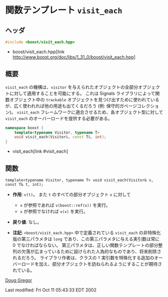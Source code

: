 # 関数テンプレート `visit_each`

## ヘッダ

```cpp
#include <boost/visit_each.hpp>
```
* boost/visit_each.hpp[link http://www.boost.org/doc/libs/1_31_0/boost/visit_each.hpp]

## 概要

`visit_each` の機構は、`visitor` を与えられたオブジェクトの全部分オブジェクトに対して適用することを可能にする。
これは Signals ライブラリによって関数オブジェクト中の `trackable` オブジェクトを見つけ出すために使われているが、広く使われれば他の用途も出てくるだろう (例: 保守的ガベージコレクション)。
`visit_each` フレームワークに適合させるため、各オブジェクト型に対して `visit_each` のオーバーロードを提供する必要がある。

```cpp
namespace boost {
	template<typename Visitor, typename T>
	void visit_each(Visitor&, const T&, int);
}
```
* visit_each[link #visit_each]

## 関数

<a name="visit_each">`template<typename Visitor, typename T> void visit_each(Visitor& v, const T& t, int);`</a>

- **作用**: `v(t)`。
	また `t` のすべての部分オブジェクト `x` に対して
	- `x` が参照であれば `v(boost::ref(x))` を実行。
	- `x` が参照でなければ `v(x)` を実行。

- **戻り値**: なし。
- **注記**: `<boost/visit_each.hpp>` 中で定義されている `visit_each` の非特殊化版の第三パラメタは `long` であり、この第三パラメタに与える実引数は常に 0 でなければならない。
	第三パラメタは、正しい関数テンプレートの部分整列の欠落が広まっているために設けられた人為的なものであり、将来削除されるだろう。
	ライブラリ作者は、クラスの `T` 実引数を特殊化する追加のオーバーロードを加え、部分オブジェクトを訪ねられるようにすることが期待されている。

[Doug Gregor](http://www.cs.rpi.edu/~gregod)

Last modified: Fri Oct 11 05:43:33 EDT 2002

